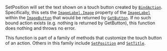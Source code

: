 SetPosition will set the text shown on a touch button created by
[`BindAction`](https://create.roblox.com/docs/reference/engine/classes/ContextActionService#BindAction). Specifically, this
sets the [`ImageLabel.Image`](https://create.roblox.com/docs/reference/engine/classes/ImageLabel#Image) property of the [`ImageLabel`](https://create.roblox.com/docs/reference/engine/classes/ImageLabel)
within the [`ImageButton`](https://create.roblox.com/docs/reference/engine/classes/ImageButton) that would be returned by
[`GetButton`](https://create.roblox.com/docs/reference/engine/classes/ContextActionService#GetButton). If no such bound
action exists (e.g. nothing is returned by GetButton), this function does
nothing and throws no error.

This function is part of a family of methods that customize the touch
button of an action. Others in this family include
[`SetPosition`](https://create.roblox.com/docs/reference/engine/classes/ContextActionService#SetPosition) and
[`SetTitle`](https://create.roblox.com/docs/reference/engine/classes/ContextActionService#SetTitle).
